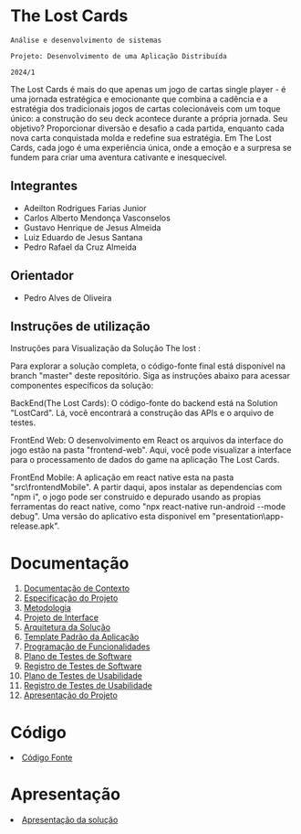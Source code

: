 # The Lost Cards

`Análise e desenvolvimento de sistemas`

`Projeto: Desenvolvimento de uma Aplicação Distribuída`

`2024/1`

The Lost Cards é mais do que apenas um jogo de cartas single player - é uma jornada estratégica e emocionante que combina a cadência e a estratégia dos tradicionais jogos de cartas colecionáveis com um toque único: a construção do seu deck acontece durante a própria jornada. Seu objetivo? Proporcionar diversão e desafio a cada partida, enquanto cada nova carta conquistada molda e redefine sua estratégia. Em The Lost Cards, cada jogo é uma experiência única, onde a emoção e a surpresa se fundem para criar uma aventura cativante e inesquecível.

## Integrantes

* Adeilton Rodrigues Farias Junior
* Carlos Alberto Mendonça Vasconselos
* Gustavo Henrique de Jesus Almeida
* Luiz Eduardo de Jesus Santana
* Pedro Rafael da Cruz Almeida

## Orientador

* Pedro Alves de Oliveira

## Instruções de utilização

Instruções para Visualização da Solução The lost :

Para explorar a solução completa, o código-fonte final está disponível na branch "master" deste repositório. Siga as instruções abaixo para acessar componentes específicos da solução:

BackEnd(The Lost Cards):
O código-fonte do backend está na Solution "LostCard". Lá, você encontrará a construção das APIs e o arquivo de testes.

FrontEnd Web:
O desenvolvimento em React os arquivos da interface do jogo estão na pasta "frontend-web". Aqui, você pode visualizar a interface para o processamento de dados do game na aplicação The Lost Cards.


FrontEnd Mobile:
A aplicação em react native esta na pasta "src\frontendMobile". A partir daqui, apos instalar as dependencias com "npm i", o jogo pode ser construido e depurado usando as propias ferramentas do react native, como "npx react-native run-android --mode debug".
Uma versão do aplicativo esta disponivel em "presentation\app-release.apk".

# Documentação

<ol>
<li><a href="docs/01-Documentação de Contexto.md"> Documentação de Contexto</a></li>
<li><a href="docs/02-Especificação do Projeto.md"> Especificação do Projeto</a></li>
<li><a href="docs/03-Metodologia.md"> Metodologia</a></li>
<li><a href="docs/04-Projeto de Interface.md"> Projeto de Interface</a></li>
<li><a href="docs/05-Arquitetura da Solução.md"> Arquitetura da Solução</a></li>
<li><a href="docs/06-Template Padrão da Aplicação.md"> Template Padrão da Aplicação</a></li>
<li><a href="docs/07-Programação de Funcionalidades.md"> Programação de Funcionalidades</a></li>
<li><a href="docs/08-Plano de Testes de Software.md"> Plano de Testes de Software</a></li>
<li><a href="docs/09-Registro de Testes de Software.md"> Registro de Testes de Software</a></li>
<li><a href="docs/10-Plano de Testes de Usabilidade.md"> Plano de Testes de Usabilidade</a></li>
<li><a href="docs/11-Registro de Testes de Usabilidade.md"> Registro de Testes de Usabilidade</a></li>
<li><a href="docs/12-Apresentação do Projeto.md"> Apresentação do Projeto</a></li>
</ol>

# Código

<li><a href="src/README.md"> Código Fonte</a></li>

# Apresentação

<li><a href="presentation/README.md"> Apresentação da solução</a></li>
